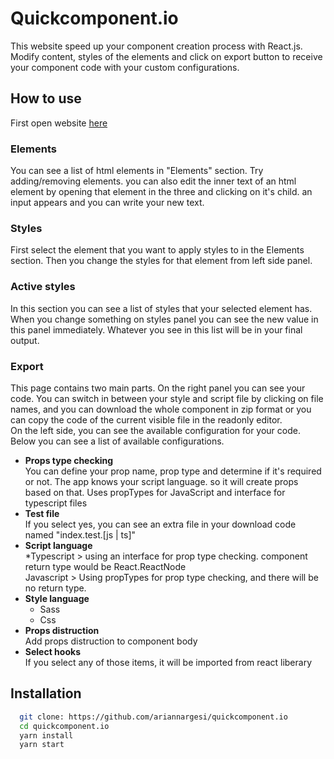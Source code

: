 # Quickcomponent.io

This website speed up your component creation process with React.js. Modify content, styles of the elements and click on export button to receive your component code with your custom configurations.

## How to use 
First open website [here](http://quickcomponent.io)
### Elements 
 You can see a list of html elements in "Elements" section. Try adding/removing elements. you can also edit the inner text of an html element by opening that element in the three and clicking on it's child. an input appears and you can write your new text.
### Styles 
First select the element that you want to apply styles to in the Elements section. Then you change the styles for that element from left side panel.
### Active styles   
In this section you can see a list of styles that your selected element has. When you change something on styles panel you can see the new value in this panel immediately. Whatever you see in this list will be in your final output.

### Export 
This page contains two main parts. On the right panel you can see your code. You can switch in between your style and script file by clicking on file names, and you can download the whole component in zip format or you can copy the code of the current visible file in the readonly editor.</br>
On the left side, you can see the available configuration for your code. Below you can see a list of available configurations.
* **Props type checking**</br>
You can define your prop name, prop type and determine if it's required or not. The app knows your script language. so it will create props based on that. Uses propTypes for JavaScript and interface for typescript files
* **Test file** </br>
If you select yes, you can see an extra file in your download code named "index.test.[js | ts]"
* **Script language**</br>
*Typescript > using an interface for prop type checking. component return type would be React.ReactNode</br>
Javascript > Using propTypes for prop type checking, and there will be no return type.
* **Style language**</br>
    * Sass
    * Css
* **Props distruction**</br>
Add props distruction to component body
* **Select hooks**</br>
If you select any of those items, it will be imported from react liberary

## Installation
```bash
  git clone: https://github.com/ariannargesi/quickcomponent.io
  cd quickcomponent.io
  yarn install
  yarn start
```
    
